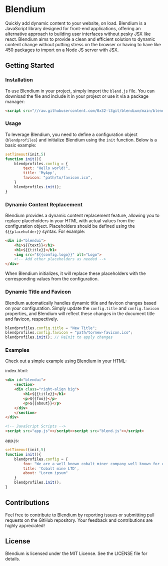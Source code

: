 # Blendium
Quickly add dynamic content to your website, on load.
Blendium is a JavaScript library designed for front-end applications, offering an alternative approach to building user interfaces without pesky JSX like react. Blendium aims to provide a clean and efficient solution to dynamic content change without putting stress on the browser or having to have like 450 packages to import on a Node JS server with JSX.

## Getting Started
### Installation
To use Blendium in your project, simply import the `blend.js` file. You can download the file and include it in your project or use it via a package manager:
```html
<script src="//raw.githubusercontent.com/0x32-l3git/blendium/main/blend.js"></script>
```

### Usage
To leverage Blendium, you need to define a configuration object (`blendprofiles`) and initialize Blendium using the `init` function. Below is a basic example:
```js
setTimeout(init,5)
function init(){
    blendprofiles.config = {
        text: "Hello world!",
        title: 'MyApp',
        favicon: "path/to/favicon.ico",
    }
    blendprofiles.init();
}
```

### Dynamic Content Replacement
Blendium provides a dynamic content replacement feature, allowing you to replace placeholders in your HTML with actual values from the configuration object. Placeholders should be defined using the `${{placeholder}}` syntax. For example:

```html
<div id="blendui">
    <h1>${{text}}</h1>
    <h1>${{title}}</h1>
    <img src="${{config.logo}}" alt="Logo">
    <!-- Add other placeholders as needed -->
</div>
```
When Blendium initializes, it will replace these placeholders with the corresponding values from the configuration.

### Dynamic Title and Favicon
Blendium automatically handles dynamic title and favicon changes based on your configuration. Simply update the `config.title` and `config.favicon` properties, and Blendium will reflect these changes in the document title and favicon, respectively.
```js
blendprofiles.config.title = "New Title";
blendprofiles.config.favicon = "path/to/new-favicon.ico";
blendprofiles.init(); // ReInit to apply changes
```

### Examples
Check out a simple example using Blendium in your HTML:

index.html:
```html
<div id="blendui">
    <section>
    <div class="right-align big">
        <h1>${{title}}</h1>
        <p>${{foo}}</p>
        <p>${{about}}</p>
    </div>
    </section>
</div>

<!-- JavaScript Scripts -->
<script src="app.js"></script><script src="blend.js"></script>
```

app.js:
```js
setTimeout(init,5)
function init(){
    blendprofiles.config = {
        foo: "We are a well known cobalt miner company well known for cobalt ;) 🔋",
        title: 'Cobalt mine LTD',
        about: "Lorem ipsum"
    }
    blendprofiles.init();
}
```

## Contributions
Feel free to contribute to Blendium by reporting issues or submitting pull requests on the GitHub repository. Your feedback and contributions are highly appreciated!

## License
Blendium is licensed under the MIT License. See the LICENSE file for details.
